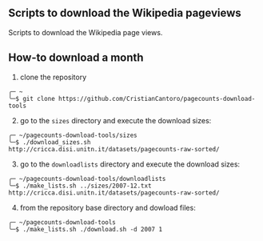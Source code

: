 Scripts to download the Wikipedia pageviews
--------------------------------------------

Scripts to download the Wikipedia page views.

## How-to download a month

1. clone the repository
```
╭─ ~
╰─$ git clone https://github.com/CristianCantoro/pagecounts-download-tools
```
2. go to the `sizes` directory and execute the download sizes:
```
╭─ ~/pagecounts-download-tools/sizes
╰─$ ./download_sizes.sh http://cricca.disi.unitn.it/datasets/pagecounts-raw-sorted/
```
3. go to the `downloadlists` directory and execute the download sizes:
```
╭─ ~/pagecounts-download-tools/downloadlists
╰─$ ./make_lists.sh ../sizes/2007-12.txt http://cricca.disi.unitn.it/datasets/pagecounts-raw-sorted/
```
4. from the repository base directory and dowload files:
```
╭─ ~/pagecounts-download-tools
╰─$ ./make_lists.sh ./download.sh -d 2007 1
```
